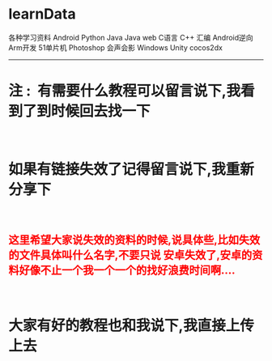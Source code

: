 # learnData
各种学习资料 Android Python Java Java web C语言 C++ 汇编 Android逆向 Arm开发 51单片机 Photoshop 会声会影 Windows Unity cocos2dx
 <br/>
 <hr/>
<h1>注 :
  有需要什么教程可以留言说下,我看到了到时候回去找一下</h1> 
 <br/>
<h1>如果有链接失效了记得留言说下,我重新分享下</h1> 
<h2 style='color:red;'> 这里希望大家说失效的资料的时候,说具体些,比如失效的文件具体叫什么名字,不要只说 安卓失效了,安卓的资料好像不止一个我一个一个的找好浪费时间啊....</h2>
 <br/>
<h1>大家有好的教程也和我说下,我直接上传上去</h1> 
